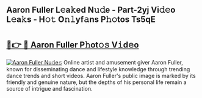 ## Aaron Fuller L𝚎a𝚔ed N𝚞𝚍e - Part-2yj Vi𝚍𝚎o L𝚎a𝚔s - H𝚘𝚝 O𝚗𝚕yf𝚊ns P𝚑𝚘tos Ts5qE

# <h2><a href="http://kfcqh6e.oniu.top/?m=Aaron+Fuller">🔗👉 🔴 Aaron Fuller P𝚑ot𝚘𝚜 V𝚒d𝚎o</a></h2>

[![Aaron Fuller Nu𝚍e𝚜](https://i.imgur.com/0qMVB7G.gif)](http://kfcqh6e.oniu.top/?m=Aaron+Fuller)
Online artist and amusement giver Aaron Fuller, known for disseminating dance and lifestyle knowledge through trending dance trends and short videos. Aaron Fuller's public image is marked by its friendly and genuine nature, but the depths of his personal life remain a source of intrigue and fascination.  
